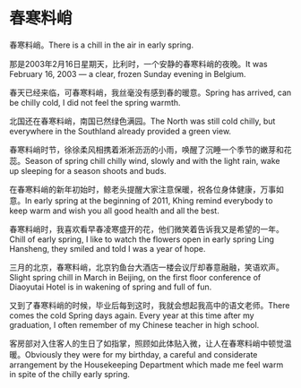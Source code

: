 # 春寒料峭

<p><span class="chinese">春寒料峭。</span><span class="english">There is a chill in the air in early spring.</span></p>

<p><span class="chinese">那是2003年2月16日星期天，比利时，一个安静的春寒料峭的夜晚。</span><span class="english">It was February 16, 2003 — a clear, frozen Sunday evening in Belgium.</span></p>

<p><span class="chinese">春天已经来临，可春寒料峭，我丝毫没有感到春的暖意。</span><span class="english">Spring has arrived, can be chilly cold, I did not feel the spring warmth.</span></p>

<p><span class="chinese">北国还在春寒料峭，南国已然绿色满园。</span><span class="english">The North was still cold chilly, but everywhere in the Southland already provided a green view.</span></p>

<p><span class="chinese">春寒料峭时节，徐徐柔风相携着淅淅沥沥的小雨，唤醒了沉睡一个季节的嫩芽和花蕊。</span><span class="english">Season of spring chill chilly wind, slowly and with the light rain, wake up sleeping for a season shoots and buds.</span></p>

<p><span class="chinese">在春寒料峭的新年初始时，鲸老头提醒大家注意保暖，祝各位身体健康，万事如意。</span><span class="english">In early spring at the beginning of 2011, Khing remind everybody to keep warm and wish you all good health and all the best.</span></p>

<p><span class="chinese">春寒料峭时，我喜欢看早春凌寒盛开的花，他们微笑着告诉我又是希望的一年。</span><span class="english">Chill of early spring, I like to watch the flowers open in early spring Ling Hansheng, they smiled and told I was a year of hope.</span></p>

<p><span class="chinese">三月的北京，春寒料峭，北京钓鱼台大酒店一楼会议厅却春意融融，笑语欢声。</span><span class="english">Slight spring chill in March in Beijing, on the first floor conference of Diaoyutai Hotel is in wakening of spring and full of fun.</span></p>

<p><span class="chinese">又到了春寒料峭的时候，毕业后每到这时，我就会想起我高中的语文老师。</span><span class="english">There comes the cold Spring days again. Every year at this time after my graduation, I often remember of my Chinese teacher in high school.</span></p>

<p><span class="chinese">客房部对入住客人的生日了如指掌，照顾如此体贴入微，让人在春寒料峭中顿觉温暖。</span><span class="english">Obviously they were for my birthday, a careful and considerate arrangement by the Housekeeping Department which made me feel warm in spite of the chilly early spring.</span></p>

